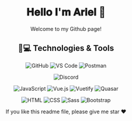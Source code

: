 <div align="center">

# 𝐇𝐞𝐥𝐥𝐨 𝐈'𝐦 𝐀𝐫𝐢𝐞𝐥 👋
Welcome to my Github page!

## 🚀💻 Technologies & Tools

<!--   ![Git](https://img.shields.io/badge/-Git-black?style=flat-square&logo=git) -->
  ![GitHub](https://img.shields.io/badge/-GitHub-181717?style=flat-square&logo=github)
  ![VS Code](https://img.shields.io/badge/-VS%20Code-007ACC?style=flat-square&logo=visual-studio-code)
  ![Postman](https://img.shields.io/badge/Postman-black?style=flat-square&logo=postman)
  
  ![Discord](https://img.shields.io/badge/Discord-black?style=flat-square&logo=discord)
  
  ![JavaScript](https://img.shields.io/badge/-JavaScript-%23F7DF1C?style=flat-square&logo=javascript&logoColor=000000&labelColor=%23F7DF1C&color=%23FFCE5A)
  ![Vue.js](https://img.shields.io/badge/-Vue.js-%232c3e50?style=flat-square&logo=vuedotjs)
  ![Vuetify](https://img.shields.io/badge/-Vuetify-1972d6?style=flat-square&logo=Vuetify)
  ![Quasar](https://img.shields.io/badge/-Quasar-007ACC?style=flat-square&logo=Quasar)

  
  ![HTML](https://img.shields.io/badge/-HTML-%23E44D27?style=flat-square&logo=html&logoColor=ffffff)
  ![CSS](https://img.shields.io/badge/-CSS-%231572B6?style=flat-square&logo=css)
  ![Sass](https://img.shields.io/badge/-Sass-%23CC6699?style=flat-square&logo=sass&logoColor=ffffff)
  ![Bootstrap](https://img.shields.io/badge/-Bootstrap-562f7e?style=flat-square&logo=Bootstrap&logoColor=ffffff)

  If you like this readme file, please give me star ❤️

</div>

<!--
**Arielqwq/Arielqwq** is a ✨ _special_ ✨ repository because its `README.md` (this file) appears on your GitHub profile.

Here are some ideas to get you started:

- 🔭 I’m currently working on ...
- 🌱 I’m currently learning ...
- 👯 I’m looking to collaborate on ...
- 🤔 I’m looking for help with ...
- 💬 Ask me about ...
- 📫 How to reach me: ...
- 😄 Pronouns: ...
- ⚡ Fun fact: ...
-->
